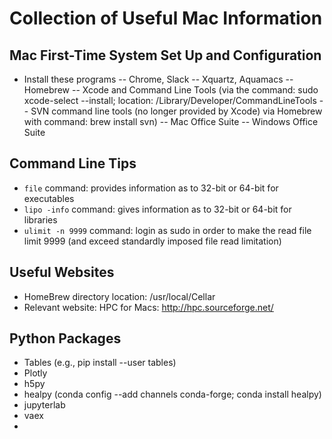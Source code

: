 # Collection of Useful Mac Information

## Mac First-Time System Set Up and Configuration
- Install these programs
   -- Chrome, Slack
   -- Xquartz, Aquamacs
   -- Homebrew
   -- Xcode and Command Line Tools (via the command: sudo xcode-select --install; location: /Library/Developer/CommandLineTools
   -- SVN command line tools (no longer provided by Xcode) via Homebrew with command: brew install svn)
   -- Mac Office Suite
   -- Windows Office Suite

## Command Line Tips  
- `file` command: provides information as to 32-bit or 64-bit for executables  
- `lipo -info` command: gives information as to 32-bit or 64-bit for libraries  
- `ulimit -n 9999` command: login as sudo in order to make the read file limit 9999 (and exceed standardly imposed file read limitation)

## Useful Websites
- HomeBrew directory location: /usr/local/Cellar
- Relevant website: HPC for Macs: http://hpc.sourceforge.net/

## Python Packages
- Tables (e.g., pip install --user tables)
- Plotly
- h5py
- healpy (conda config --add channels conda-forge; conda install healpy)
- jupyterlab
- vaex
- 
